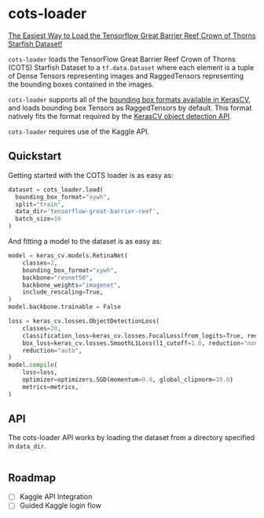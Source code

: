 # cots-loader

[The Easiest Way to Load the Tensorflow Great Barrier Reef Crown of Thorns Starfish Dataset!](https://www.kaggle.com/c/tensorflow-great-barrier-reef)

`cots-loader` loads the TensorFlow Great Barrier Reef Crown of Thorns (COTS) Starfish Dataset to a `tf.data.Dataset` where
each element is a tuple of Dense Tensors representing images and RaggedTensors representing the
bounding boxes contained in the images.

`cots-loader` supports all of the [bounding box formats available in KerasCV](https://keras.io/api/keras_cv/bounding_box/),
and loads bounding box Tensors as RaggedTensors by default.  This format natively fits the format 
required by the [KerasCV object detection API](https://lukewood.xyz/blog/sneak-peek-object-detection-api).

`cots-loader` requires use of the Kaggle API.

## Quickstart

Getting started with the COTS loader is as easy as:

```python
dataset = cots_loader.load(
  bounding_box_format="xywh", 
  split="train", 
  data_dir='tensorflow-great-barrier-reef',
  batch_size=16
)
```

And fitting a model to the dataset is as easy as:

```python
model = keras_cv.models.RetinaNet(
    classes=2,
    bounding_box_format="xywh",
    backbone="resnet50",
    backbone_weights="imagenet",
    include_rescaling=True,
)
model.backbone.trainable = False

loss = keras_cv.losses.ObjectDetectionLoss(
    classes=20,
    classification_loss=keras_cv.losses.FocalLoss(from_logits=True, reduction="none"),
    box_loss=keras_cv.losses.SmoothL1Loss(l1_cutoff=1.0, reduction="none"),
    reduction="auto",
)
model.compile(
    loss=loss,
    optimizer=optimizers.SGD(momentum=0.9, global_clipnorm=10.0)
    metrics=metrics,
)
```

## API

The cots-loader API works by loading the dataset from a directory specified in 
`data_dir`.  

```
```

## Roadmap

- [ ] Kaggle API Integration
- [ ] Guided Kaggle login flow
